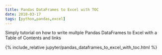 ```yaml
---
title: Pandas DataFrames to Excel with TOC
date: 2018-03-17
tags: [python,pandas,excel]
---
```


Simply tutorial on how to write multple Pandas DataFrames to Excel with a Table of Contents and links

<!-- excerpt separator -->

{% include_relative jupyter/pandas_dataframes_to_excel_with_toc.html %}

